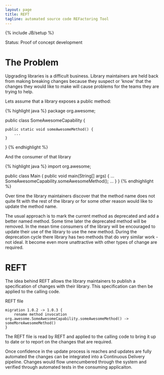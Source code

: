 ```yaml
---
layout: page
title: REFT
tagline: automated source code REFactoring Tool
---
```

{% include JB/setup %}

Status: Proof of concept development

# The Problem

Upgrading libraries is a difficult business. Library maintainers are
held back from making breaking changes because they suspect or 'know'
that the changes they would like to make will cause problems for the
teams they are trying to help.

Lets assume that a library exposes a public method:

{% highlight java %}
package org.awesome;

public class SomeAwesomeCapability {

	public static void someAwesomeMethod() {
		...
	}
}
{% endhighlight %}

And the consumer of that library

{% highlight java %}
import org.awesome;

public class Main {
	public void main(String[] args) {
		...
		SomeAwesomeCapability.someAwesomeMethod();
		...
	}
}
{% endhighlight %}

Over time the library maintainers discover that the method name does
not quite fit with the rest of the library or for some other reason
would like to update the method name.

The usual approach is to mark the current method as deprecated and add
a better named method. Some time later the deprecated method will be
removed. In the mean time consumers of the library will be encouraged
to update their use of the library to use the new method. During the
deprecation cycle there library has two methods that do very similar
work - not ideal. It become even more unattractive with other types of
change are required.

# REFT

The idea behind REFT allows the library maintainers to publish a
specification of changes with their library. This specification can
then be applied to the calling code.

REFT file

	migration 1.0.2 -> 1.0.3 {
		rename method invocation org.awesome.SomeAwesomeCapability.someAwesomeMethod() -> someMoreAwesomeMethod()
	}

The REFT file is read by REFT and applied to the calling code to bring
it up to date or to report on the changes that are required.

Once confidence in the update process is reaches and updates are fully
automated the changes can be integrated into a Continuous Delivery
pipeline. Changes would flow unencumbered through the system and
verified through automated tests in the consuming applicaiton.



